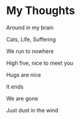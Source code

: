# My Thoughts

Around in my brain

Cats, Life, Suffering

We run to nowhere

High five, nice to meet you

Hugs are nice

It ends

We are gone

Just dust in the wind
